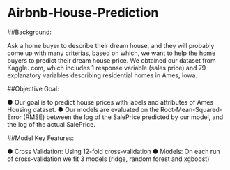 # Airbnb-House-Prediction
##Background:

Ask a home buyer to describe their dream house, and they will probably come up with many criterias, based on which, we want to help the home buyers to predict their dream house price.
We obtained our dataset from Kaggle. com, which includes 1 response variable (sales price) and 79 explanatory variables describing residential homes in Ames, Iowa. 

##Objective Goal: 

●	Our goal is to predict house prices with labels and attributes of Ames Housing dataset.
●	Our models are evaluated on the Root-Mean-Squared-Error (RMSE) between the log of the SalePrice predicted by our model, and the log of the actual SalePrice. 

##Model Key Features: 

●	Cross Validation: Using 12-fold cross-validation
●	Models: On each run of cross-validation we fit 3 models (ridge, random forest and xgboost)
